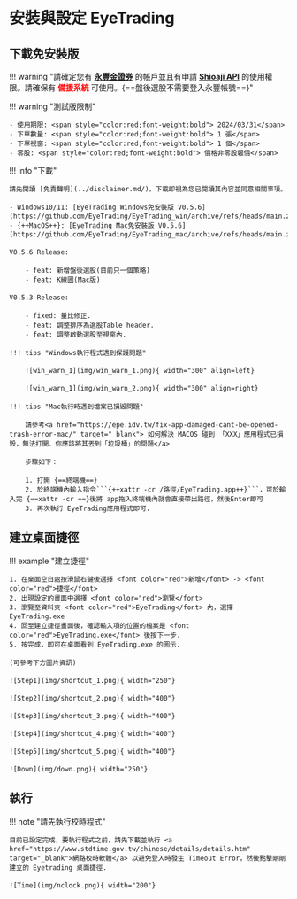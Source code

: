 # 安裝與設定 EyeTrading

## 下載免安裝版

!!! warning "請確定您有 <span style="color:red;font-weight:bold"><a href="https://sinotrade.github.io/tutor/prepare/open_account/" target="_blank">永豐金證券</a></span> 的帳戶並且有申請 <span style="color:red;font-weight:bold"><a href="https://sinotrade.github.io/tutor/prepare/terms/" target="_blank">Shioaji API</a></span> 的使用權限。請確保有 <span style="color:red;font-weight:bold">備援系統</span> 可使用。{==盤後選股不需要登入永豐帳號==}"

!!! warning "測試版限制"

    - 使用期限: <span style="color:red;font-weight:bold"> 2024/03/31</span>
    - 下單數量: <span style="color:red;font-weight:bold"> 1 張</span>
    - 下單視窗: <span style="color:red;font-weight:bold"> 1 個</span>
    - 零股: <span style="color:red;font-weight:bold"> 價格非零股報價</span>

!!! info "下載"

    請先閱讀 [免責聲明](../disclaimer.md/)，下載即視為您已閱讀其內容並同意相關事項。
    
    - Windows10/11: [EyeTrading Windows免安裝版 V0.5.6](https://github.com/EyeTrading/EyeTrading_win/archive/refs/heads/main.zip)
    - {++MacOS++}: [EyeTrading Mac免安裝版 V0.5.6](https://github.com/EyeTrading/EyeTrading_mac/archive/refs/heads/main.zip)

    V0.5.6 Release:

        - feat: 新增盤後選股(目前只一個策略)
        - feat: K線圖(Mac版)
    
    V0.5.3 Release:
    
        - fixed: 量比修正.
        - feat: 調整排序為選股Table header.
        - feat: 調整啟動選股至視窗內.

    !!! tips "Windows執行程式遇到保護問題"

        ![win_warn_1](img/win_warn_1.png){ width="300" align=left}

        ![win_warn_1](img/win_warn_2.png){ width="300" align=right}

    !!! tips "Mac執行時遇到檔案已損毀問題"

        請參考<a href="https://epe.idv.tw/fix-app-damaged-cant-be-opened-trash-error-mac/" target="_blank"> 如何解決 MACOS 碰到 「XXX」應用程式已損毀，無法打開．你應該將其丟到「垃圾桶」的問題</a>

        步驟如下：

        1. 打開 {==終端機==}
        2. 於終端機內輸入指令```{++xattr -cr /路徑/EyeTrading.app++}```，可於輸入完 {==xattr -cr ==}後將 app拖入終端機內就會直接帶出路徑，然後Enter即可
        3. 再次執行 EyeTrading應用程式即可.

    
<div markdown>
    
## 建立桌面捷徑

!!! example "建立捷徑"

    1. 在桌面空白處按滑鼠右鍵後選擇 <font color="red">新增</font> -> <font color="red">捷徑</font>
    2. 出現設定的畫面中選擇 <font color="red">瀏覽</font>
    3. 瀏覽至資料夾 <font color="red">EyeTrading</font> 內，選擇 EyeTrading.exe
    4. 回至建立捷徑畫面後，確認輸入項的位置的檔案是 <font color="red">EyeTrading.exe</font> 後按下一步.
    5. 按完成，即可在桌面看到 EyeTrading.exe 的圖示.

    (可參考下方圖片資訊)

    ![Step1](img/shortcut_1.png){ width="250"}

    ![Step2](img/shortcut_2.png){ width="400"}

    ![Step3](img/shortcut_3.png){ width="400"}

    ![Step4](img/shortcut_4.png){ width="400"}

    ![Step5](img/shortcut_5.png){ width="400"}

    ![Down](img/down.png){ width="250"}


## 執行

!!! note "請先執行校時程式"

    目前已設定完成，要執行程式之前，請先下載並執行 <a href="https://www.stdtime.gov.tw/chinese/details/details.htm" target="_blank">網路校時軟體</a> 以避免登入時發生 Timeout Error，然後點擊剛剛建立的 Eyetrading 桌面捷徑.

    ![Time](img/nclock.png){ width="200"}

